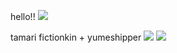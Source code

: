 
hello!! ![](https://64.media.tumblr.com/6e8b1d175db52a0cf208287157c92c28/1b5672df535286b8-cd/s75x75_c1/50914a1b408463a0a449d2c0b52f74cfb0d62228.gifv)


tamari fictionkin + yumeshipper ![](https://64.media.tumblr.com/133ef038215373f1729ddde3513e16be/32929d34c3ec3b76-9e/s75x75_c1/1a386e43f2b2449116a8dd12ca53fa356fd79dee.gifv) ![](https://64.media.tumblr.com/811d5f8c0fc6d7ca8c4564c66259e6d5/a7847445d679bd37-5e/s75x75_c1/3959685986daed168930598678cf2e5d62a7bf94.gifv) 

